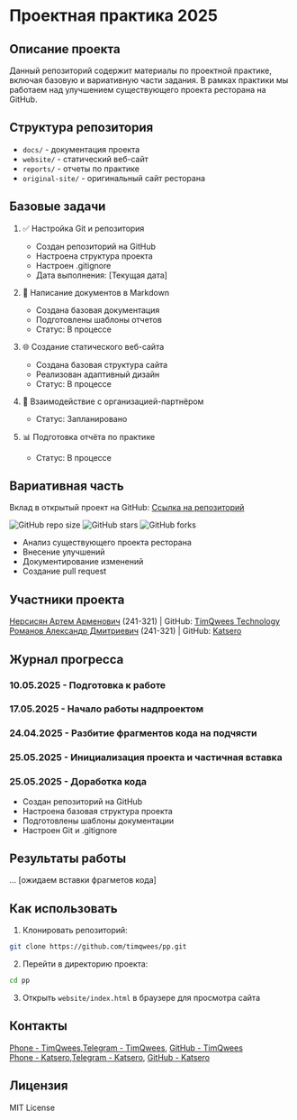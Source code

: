 # Проектная практика 2025

## Описание проекта

Данный репозиторий содержит материалы по проектной практике, включая базовую и вариативную части задания. В рамках практики мы работаем над улучшением существующего проекта ресторана на GitHub.

## Структура репозитория

- `docs/` - документация проекта
- `website/` - статический веб-сайт
- `reports/` - отчеты по практике
- `original-site/` - оригинальный сайт ресторана

## Базовые задачи

1. ✅ Настройка Git и репозитория

   - Создан репозиторий на GitHub
   - Настроена структура проекта
   - Настроен .gitignore
   - Дата выполнения: [Текущая дата]

2. 📝 Написание документов в Markdown

   - Создана базовая документация
   - Подготовлены шаблоны отчетов
   - Статус: В процессе

3. 🌐 Создание статического веб-сайта

   - Создана базовая структура сайта
   - Реализован адаптивный дизайн
   - Статус: В процессе

4. 🤝 Взаимодействие с организацией-партнёром

   - Статус: Запланировано

5. 📊 Подготовка отчёта по практике
   - Статус: В процессе

## Вариативная часть

Вклад в открытый проект на GitHub: [Ссылка на репозиторий](https://github.com/codewithsadee/foodie)

![GitHub repo size](https://img.shields.io/github/repo-size/codewithsadee/foodie)
![GitHub stars](https://img.shields.io/github/stars/codewithsadee/foodie?style=social)
![GitHub forks](https://img.shields.io/github/forks/codewithsadee/foodie?style=social)

- Анализ существующего проекта ресторана
- Внесение улучшений
- Документирование изменений
- Создание pull request

## Участники проекта

[Нерсисян Артем Арменович](https://t.me/timqwees) (241-321) | GitHub: [TimQwees Technology](https://github.com/timqwees)<br>
[Романов Александр Дмитриевич](https://t.me/katsero) (241-321) | GitHub: [Katsero](https://github.com/katsero)<br>

## Журнал прогресса

### 10.05.2025 - Подготовка к работе

### 17.05.2025 - Начало работы надпроектом

### 24.04.2025 - Разбитие фрагментов кода на подчясти

### 25.05.2025 - Инициализация проекта и частичная вставка

### 25.05.2025 - Доработка кода

- Создан репозиторий на GitHub
- Настроена базовая структура проекта
- Подготовлены шаблоны документации
- Настроен Git и .gitignore

## Результаты работы

... [ожидаем вставки фрагметов кода]

## Как использовать

1. Клонировать репозиторий:

```bash
git clone https://github.com/timqwees/pp.git
```

2. Перейти в директорию проекта:

```bash
cd pp
```

3. Открыть `website/index.html` в браузере для просмотра сайта

## Контакты

[Phone - TimQwees](+79013334763),[Telegram - TimQwees](https://t.me/timqwees), [GitHub - TimQwees](https://github.com/timqwees)<br>
[Phone - Katsero](+79266912978),[Telegram - Katsero](https://t.me/Katsero), [GitHub - Katsero](https://github.com/Katsero)

## Лицензия

MIT License
